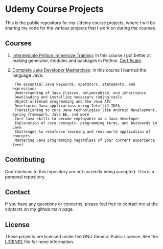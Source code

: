 # Udemy Course Projects

This is the public repository for my Udemy course projects, where I will be sharing my code for the various projects that I work on during the courses.

## Courses

1. [Intermediate Python Immersive Training](https://www.udemy.com/course/the-intermediate-python-training-boost-your-python-skills/): In this course I got better at making generator, modules and packages in Python. [Certificate](https://www.udemy.com/certificate/UC-e1276dba-4094-4244-827b-f7390872b305/).

2. [Complete Java Developer Masterclass](https://www.udemy.com/course/java-the-complete-java-developer-course/): In this course I learned the language Java:

	    The essential Java keywords, operators, statements, and expressions
	    Understanding of Java classes, polymorphism, and inheritance
	    Downloading and installing necessary coding tools
	    Object-oriented programming and the Java API
	    Developing Java applications using IntelliJ IDEA
	    Transitioning to core Java technologies like Android development, Spring framework, Java EE, and more
	    Core Java skills to become employable as a Java developer
	    Explanation of core concepts, programming terms, and buzzwords in Java
	    Challenges to reinforce learning and real-world application of concepts
	    Mastering Java programming regardless of your current experience level
        
## Contributing

Contributions to this repository are not currently being accepted. This is a personal repository.

## Contact

If you have any questions or concerns, please feel free to contact me at the contacts on my github main page.

## License

These projects are licensed under the GNU General Public License. See the [LICENSE](LICENSE) file for more information.

